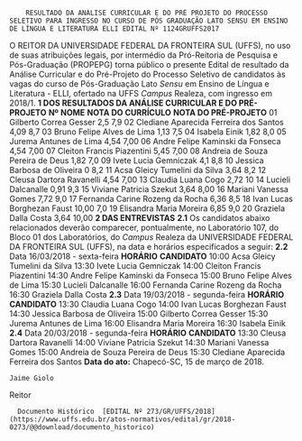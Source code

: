         RESULTADO DA ANÁLISE CURRICULAR E DO PRÉ PROJETO DO PROCESSO SELETIVO PARA INGRESSO NO CURSO DE PÓS GRADUAÇÃO LATO SENSU EM ENSINO DE LÍNGUA E LITERATURA ELLI EDITAL Nº 1124GRUFFS2017  

 O REITOR DA UNIVERSIDADE FEDERAL DA FRONTEIRA SUL (UFFS), no uso de suas atribuições legais, por intermédio da Pró-Reitoria de Pesquisa e Pós-Graduação (PROPEPG) torna público o presente Edital de resultado da Análise Curricular e do Pré-Projeto do Processo Seletivo de candidatos às vagas do curso de Pós-Graduação Lato *Sensu* em Ensino de Língua e Literatura - ELLI, ofertado na UFFS *Campus* Realeza, com ingresso em 2018/1.  **1 DOS RESULTADOS DA ANÁLISE CURRICULAR E DO PRÉ-PROJETO**      **Nº**    **NOME**    **NOTA DO CURRÍCULO**    **NOTA DO PRÉ-PROJETO**      01   Gilberto Correa Gesser   2,5   7,9     02   Clediane Aparecida Ferreira dos Santos   4,09   8,7     03   Bruno Felipe Alves de Lima   1,13   7,5     04   Isabela Einik   1,82   8,0     05   Jurema Antunes de Lima   4,54   7,00     06   Andre Felipe Kaminski da Fonseca   4,54   7,00     07   Cleiton Francis Piazentini   5,45   7,00     08   Andreia de Souza Pereira de Deus   1,82   7,0     09   Ivete Lucia Gemniczak   4,1   8,8     10   Jessica Barbosa de Oliveira   0   8,2     11   Acsa Gleicy Tumelini da Silva   3,64   8,2     12   Cleusa Dartora Ravanelli   4,54   7,00     13   Claudia Luana Cogo   2,72   10     14   Lucieli Dalcanalle   0,91   9,3     15   Viviane Patricia Szekut   3,64   8,00     16   Mariani Vanessa Gomes   7,72   9,0     17   Fernanda Carine Rozeng da Rocha   6,36   8,5     18   Ivan Lucas Borghezan Faust   10,00   7,0     19   Elisandra Maria Moreira   6,85   9,0     20   Graziela Dalla Costa   3,64   10,00         **2 DAS ENTREVISTAS**  **2.1** Os candidatos abaixo relacionados deverão comparecer, pontualmente, no Laboratório 107, do Bloco 01 dos Laboratórios, do *Campus* Realeza da UNIVERSIDADE FEDERAL DA FRONTEIRA SUL (UFFS), na data e horários especificados a seguir: **2.2** Data 16/03/2018 - sexta-feira     **HORÁRIO**    **CANDIDATO**      10:00   Acsa Gleicy Tumelini da Silva     13:30   Ivete Lucia Gemniczak     14:00   Cleiton Francis Piazentini     14:30   Andre Felipe Kaminski da Fonseca     15:00   Bruno Felipe Alves de Lima     15:30   Lucieli Dalcanalle     16:00   Fernanda Carine Rozeng da Rocha     16:30   Graziela Dalla Costa     **2.3** Data 19/03/2018 - segunda-feira     **HORÁRIO**    **CANDIDATO**      13:30   Claudia Luana Cogo     14:00   Ivan Lucas Borghezan Faust     14:30   Jessica Barbosa de Oliveira     15:00   Gilberto Correa Gesser     15:30   Jurema Antunes de Lima     16:00   Elisandra Maria Moreira     16:30   Isabela Einik     **2.4** Data 20/03/2018 - segunda-feira     **HORÁRIO**    **CANDIDATO**      13:30   Cleusa Dartora Ravanelli     14:00   Viviane Patricia Szekut     14:30   Mariani Vanessa Gomes     15:00   Andreia de Souza Pereira de Deus     15:30   Clediane Aparecida Ferreira dos Santos          **Data do ato:** Chapecó-SC, 15 de março de 2018.   
 

    Jaime Giolo   
 Reitor 

      Documento Histórico  [EDITAL Nº 273/GR/UFFS/2018](https://www.uffs.edu.br/atos-normativos/edital/gr/2018-0273/@@download/documento_historico)     
      